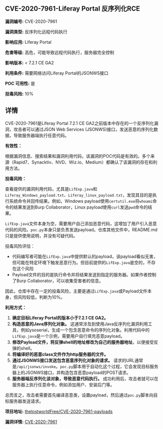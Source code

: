 ## CVE-2020-7961-Liferay Portal 反序列化RCE

**漏洞编号:** CVE-2020-7961

**漏洞类型:** 反序列化远程代码执行

**影响应用:** Liferay Portal

**危害等级:** 高危，可能导致远程代码执行，服务器完全控制

**影响版本:** < 7.2.1 CE GA2

**利用条件:** 需要网络访问Liferay Portal的JSONWS接口

**POC 可用性:** 是

**投毒风险:** 10%

## 详情

CVE-2020-7961是Liferay Portal 7.2.1 CE GA2之前版本中存在的一个反序列化漏洞，攻击者可以通过JSON Web Services (JSONWS)接口，发送恶意的序列化数据，导致服务器端执行任意代码。

**有效性：**

根据漏洞信息、搜索结果和漏洞利用代码，该漏洞的POC代码是有效的。多个来源（Rapid7、Synacktiv、NVD、Wiz.io、Medium）都确认了该漏洞的存在和利用方法。

**投毒风险：**

查看提供的漏洞利用代码，尤其是`LifExp.java`和`Liferay_Windows_payload.txt`、`Liferay_linux_payload.txt`，发现其目的是执行系统命令并回传结果。例如，Windows payload使用`certutil.exe`将`whoami`命令的结果发送到Burp Collaborator，Linux payload使用`curl`发送`pwd`命令的结果。

`LifExp.java`文件本身为空，需要用户自己添加恶意代码，这增加了用户引入恶意代码的风险。`poc.py`本身只是负责发送payload。仓库其他文件中，README.md只是提供使用说明，并没有可疑代码。

投毒风险评估：
*   代码编写者可能在`LifExp.java`中提供默认的payload，该payload看似无害，但可能在特定环境下触发恶意行为。但目前提供的`LifExp.java`是空的，不存在这个风险
*   Payload文件的目的是执行命令并将结果发送到指定的服务器。如果作者控制了Burp Collaborator，可以收集受害者的信息。

因此，仓库中存在一定的投毒风险，主要是通过`LifExp.java`或Payload文件本身，但风险较低，判断为10%。

**利用方式：**

1.  **确定目标Liferay Portal的版本小于7.2.1 CE GA2。**
2.  **构造恶意的Java序列化对象。**  这通常涉及到使用Java反序列化漏洞利用工具，例如ysoserial，生成一个包含恶意命令的序列化对象。利用代码中的`LifExp.java`是一个示例，需要用户自行填充恶意payload。
3.  **修改Payload文件，将反弹shell的地址修改为自己的服务器地址**，以便接受反弹的shell。
4.  **将编译好的恶意class文件作为http服务器的文件。**
5.  **通过JSONWS接口发送包含恶意序列化对象的请求。**  请求的URL通常是`/api/jsonws/invoke`。`poc.py`脚本用于自动化这个过程，它会发现目标服务器上的JSONWS接口，并构造包含恶意payload的POST请求。
6.  **服务器端反序列化该对象，导致恶意代码执行。**  成功利用后，攻击者就可以在服务器上执行任意命令，例如添加用户、安装后门等。

总而言之，攻击者需要首先编译恶意类，设置payload，然后通过`poc.py`脚本向目标服务器发送请求。

**项目地址:** [thelostworldFree/CVE-2020-7961-payloads](https://github.com/thelostworldFree/CVE-2020-7961-payloads)

**漏洞详情:** [CVE-2020-7961](https://nvd.nist.gov/vuln/detail/CVE-2020-7961)